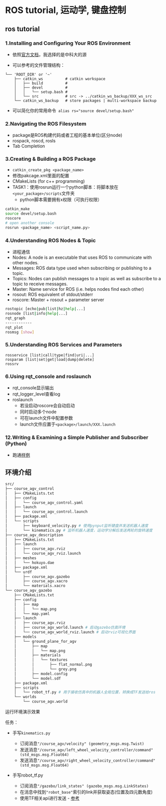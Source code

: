 # ROS tutorial, 运动学, 键盘控制

## ros tutorial

### 1.Installing and Configuring Your ROS Environment

* 依照[官方文档](http://wiki.ros.org/ROS/Tutorials/InstallingandConfiguringROSEnvironment)，我选择的是中科大的源

* 可以参考的文件管理结构：
```
└── 'ROOT_DIR' or '~'
    ├── catkin_ws          # catkin workspace
    │   ├── build          #
    │   ├── devel          #
    │   │   └── setup.bash #
    │   └── src            # src -> ../catkin_ws_backup/XXX_ws_src
    └── catkin_ws_backup   # store packages | multi-workspace backup
```
* 可以简化你的常用命令` alias rs="source devel/setup.bash"`

### 2.Navigating the ROS Filesystem

* package是ROS构建代码或者工程的基本单位(区分node)
* rospack, roscd, rosls
* Tab Completion

### 3.Creating & Building a ROS Package

* `catkin_create_pkg <package_name>`
* 修改pakcage.xml里面的配置
* CMakeLists (for c++ programming)
* TASK1：使用rosrun运行一个python脚本：将脚本放在`<your_package>/scripts`文件夹
  * python脚本需要拥有x权限（可执行权限）
```bash
catkin_make
source devel/setup.bash
roscore 
# open another console
rosrun <package_name> <script_name.py>
```

### 4.Understanding ROS Nodes & Topic
* 进程通信
* Nodes: A node is an executable that uses ROS to communicate with other nodes.
* Messages: ROS data type used when subscribing or publishing to a topic.
* Topics: Nodes can publish messages to a topic as well as subscribe to a topic to receive messages.
* Master: Name service for ROS (i.e. helps nodes find each other)
* rosout: ROS equivalent of stdout/stderr
* roscore: Master + rosout + parameter server 

```bash
rostopic [echo|pub|list|hz|help|...]
rosnode [list|info|help|...]
rqt_graph
------------
rqt_plot
rosmsg [show]
```


### 5.Understanding ROS Services and Parameters
```
rosservice [list|call|type|find|uri|...]
rosparam [list|set|get|load|dump|delete]
rossrv
```

### 6.Using rqt_console and roslaunch
* rqt_console显示输出
* rqt_logger_level查看log
* roslaunch
  * 若没启动roscore会自动启动
  * 同时启动多个node
  * 可在launch文件中配置参数
  * launch文件应置于`<package>/launch/XXX.launch`

### 12.Writing & Examining a Simple Publisher and Subscriber (Python)
* 跑通[样例](http://wiki.ros.org/cn/ROS/Tutorials/WritingPublisherSubscriber%28python%29)

## 环境介绍

```bash
src/
├── course_agv_control
│   ├── CMakeLists.txt
│   ├── config
│   │   └── course_agv_control.yaml
│   ├── launch
│   │   └── course_agv_control.launch
│   ├── package.xml
│   └── scripts
│       ├── keyboard_velocity.py # 使用pynput监听键盘并发送机器人速度
│       └── kinematics.py # 监听机器人速度，运动学分解后发送两轮的旋转速度
├── course_agv_description
│   ├── CMakeLists.txt
│   ├── launch
│   │   ├── course_agv.rviz
│   │   └── course_agv_rviz.launch
│   ├── meshes
│   │   └── hokuyo.dae
│   ├── package.xml
│   └── urdf
│       ├── course_agv.gazebo
│       ├── course_agv.xacro
│       └── materials.xacro
└── course_agv_gazebo
    ├── CMakeLists.txt
    ├── config
    │   ├── map
    │   │   └── map.png
    │   └── map.yaml
    ├── launch
    │   ├── course_agv.rviz
    │   ├── course_agv_world.launch # 启动gazebo仿真环境
    │   └── course_agv_world_rviz.launch # 启动rviz可视化界面
    ├── models
    │   └── ground_plane_for_agv
    │       ├── map
    │       │   └── map.png
    │       ├── materials
    │       │   └── textures
    │       │       ├── flat_normal.png
    │       │       └── grey.png
    │       ├── model.config
    │       └── model.sdf
    ├── package.xml
    ├── scripts
    │   └── robot_tf.py # 用于接收仿真中的机器人全局位置，转换成TF发送给ros
    └── worlds
        └── course_agv.world

```

运行环境演示效果

任务：

* 手写`kinematics.py`
  * 订阅消息`"/course_agv/velocity" (geometry_msgs.msg.Twist)`
  * 发送消息`"/course_agv/left_wheel_velocity_controller/command" (std_msgs.msg.Float64)`
  * 发送消息`"/course_agv/right_wheel_velocity_controller/command" (std_msgs.msg.Float64)`

* 手写robot_tf.py
  * 订阅消息`"/gazebo/link_states" (gazebo_msgs.msg.LinkStates)`
  * 在消息中找到`"robot_base"`索引的link并获取姿态(位置及四元数角度)
  * 使用TF相关api进行发送 - [参考](http://wiki.ros.org/tf/Tutorials/Writing%20a%20tf%20broadcaster%20%28Python%29)

